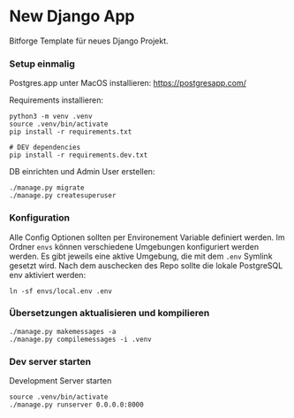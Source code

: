 New Django App
==============

Bitforge Template für neues Django Projekt.

### Setup einmalig

Postgres.app unter MacOS installieren: https://postgresapp.com/

Requirements installieren:

    python3 -m venv .venv
    source .venv/bin/activate
    pip install -r requirements.txt

    # DEV dependencies
    pip install -r requirements.dev.txt

DB einrichten und Admin User erstellen:

    ./manage.py migrate
    ./manage.py createsuperuser


### Konfiguration

Alle Config Optionen sollten per Environement Variable definiert werden.
Im Ordner `envs` können verschiedene Umgebungen konfiguriert werden werden.
Es gibt jeweils eine aktive Umgebung, die mit dem `.env` Symlink gesetzt wird.
Nach dem auschecken des Repo sollte die lokale PostgreSQL env aktiviert werden:

    ln -sf envs/local.env .env


### Übersetzungen aktualisieren und kompilieren

    ./manage.py makemessages -a
    ./manage.py compilemessages -i .venv


### Dev server starten

Development Server starten

    source .venv/bin/activate
    ./manage.py runserver 0.0.0.0:8000

